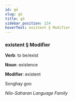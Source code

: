 ```yaml
---
id: gö
slug: gö
title: gö
sidebar_position: 224
hoverText: existent § Modifier
---
```


### existent § Modifier

**Verb**: to be/exist

**Noun**: existence

**Modifier**: existent

Songhay goo 

*Nilo-Saharan Language Family*